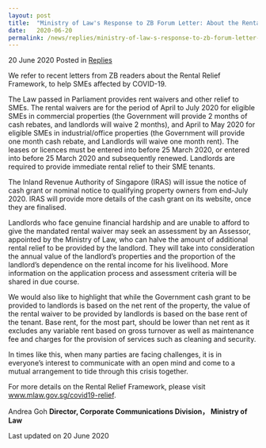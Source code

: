 ```yaml
---
layout: post
title:  "Ministry of Law's Response to ZB Forum Letter: About the Rental Relief Framework"
date:   2020-06-20
permalink: /news/replies/ministry-of-law-s-response-to-zb-forum-letter-rental-relief-framework
---
```


20 June 2020 Posted in [Replies](/news/replies)  

We refer to recent letters from ZB readers about the Rental Relief Framework, to help SMEs affected by COVID-19.

The Law passed in Parliament provides rent waivers and other relief to SMEs.  The rental waivers are for the period of April to July 2020 for eligible SMEs in commercial properties (the Government will provide 2 months of cash rebates, and landlords will waive 2 months), and April to May 2020 for eligible SMEs in industrial/office properties (the Government will provide one month cash rebate, and Landlords will waive one month rent). The leases or licences must be entered into before 25 March 2020, or entered into before 25 March 2020 and subsequently renewed. Landlords are required to provide immediate rental relief to their SME tenants.

The Inland Revenue Authority of Singapore (IRAS) will issue the notice of cash grant or nominal notice to qualifying property owners from end-July 2020. IRAS will provide more details of the cash grant on its website, once they are finalised.

Landlords who face genuine financial hardship and are unable to afford to give the mandated rental waiver may seek an assessment by an Assessor, appointed by the Ministry of Law, who can halve the amount of additional rental relief to be provided by the landlord. They will take into consideration the annual value of the landlord’s properties and the proportion of the landlord’s dependence on the rental income for his livelihood. More information on the application process and assessment criteria will be shared in due course.

We would also like to highlight that while the Government cash grant to be provided to landlords is based on the net rent of the property, the value of the rental waiver to be provided by landlords is based on the base rent of the tenant. Base rent, for the most part, should be lower than net rent as it excludes any variable rent based on gross turnover as well as maintenance fee and charges for the provision of services such as cleaning and security.

In times like this, when many parties are facing challenges, it is in everyone’s interest to communicate with an open mind and come to a mutual arrangement to tide through this crisis together.

For more details on the Rental Relief Framework, please visit www.mlaw.gov.sg/covid19-relief.

Andrea Goh
**Director, Corporate Communications Division， Ministry of Law**


<p class="right-side-updated">Last updated on 20 June 2020</p>

